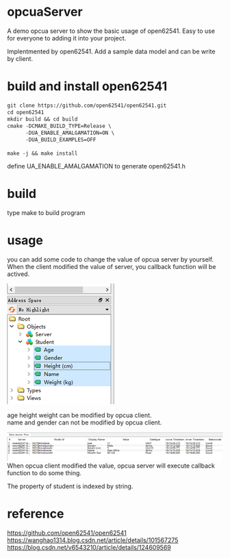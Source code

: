# opcuaServer
A demo opcua server to show the basic usage of open62541.
Easy to use for everyone to adding it into your project.

Implentmented by open62541.  Add a sample data model and can be write by client. 


# build and install open62541 

```
git clone https://github.com/open62541/open62541.git
cd open62541
mkdir build && cd build
cmake -DCMAKE_BUILD_TYPE=Release \
	  -DUA_ENABLE_AMALGAMATION=ON \
	  -DUA_BUILD_EXAMPLES=OFF

make -j && make install
```
define UA_ENABLE_AMALGAMATION to generate open62541.h 


# build 
type make to build program



# usage
you can add some code to change the value of opcua server by yourself. 
When the client modified the value of server, you callback function will be actived.

![model](img/model.png) 

age height weight can be modified by opcua client.  
name and gender can not be modified by opcua client.

![value](img/value.png) 
When opcua client modified the value, opcua server will execute callback function to do some thing.

The property of student is indexed by string.





# reference 
https://github.com/open62541/open62541
https://wanghao1314.blog.csdn.net/article/details/101567275
https://blog.csdn.net/v6543210/article/details/124609569


